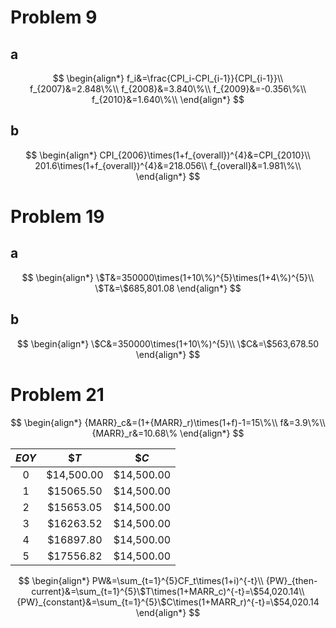 # Problem 9

## a

$$
\begin{align*}
f_i&=\frac{CPI_i-CPI_{i-1}}{CPI_{i-1}}\\
f_{2007}&=2.848\%\\
f_{2008}&=3.840\%\\
f_{2009}&=-0.356\%\\
f_{2010}&=1.640\%\\
\end{align*}
$$

## b

$$
\begin{align*}
CPI_{2006}\times(1+f_{overall})^{4}&=CPI_{2010}\\
201.6\times(1+f_{overall})^{4}&=218.056\\
f_{overall}&=1.981\%\\
\end{align*}
$$



# Problem 19

## a

$$
\begin{align*}
\$T&=350000\times(1+10\%)^{5}\times(1+4\%)^{5}\\
\$T&=\$685,801.08
\end{align*}
$$

## b

$$
\begin{align*}
\$C&=350000\times(1+10\%)^{5}\\
\$C&=\$563,678.50
\end{align*}
$$



# Problem 21

$$
\begin{align*}
{MARR}_c&=(1+{MARR}_r)\times(1+f)-1=15\%\\
f&=3.9\%\\
{MARR}_r&=10.68\%
\end{align*}
$$

| $EOY$ |    $\$T$    |    $\$C$    |
| :---: | :---------: | :---------: |
|   0   | \$14,500.00 | \$14,500.00 |
|   1   | \$15065.50  | \$14,500.00 |
|   2   | \$15653.05  | \$14,500.00 |
|   3   | \$16263.52  | \$14,500.00 |
|   4   | \$16897.80  | \$14,500.00 |
|   5   | \$17556.82  | \$14,500.00 |

$$
\begin{align*}
PW&=\sum_{t=1}^{5}CF_t\times(1+i)^{-t}\\
{PW}_{then-current}&=\sum_{t=1}^{5}\$T\times(1+MARR_c)^{-t}=\$54,020.14\\
{PW}_{constant}&=\sum_{t=1}^{5}\$C\times(1+MARR_r)^{-t}=\$54,020.14
\end{align*}
$$

